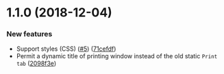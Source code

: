 # 1.1.0 (2018-12-04)
### New features
*  Support styles (CSS) ([#5](https://github.com/puniwrex/ngx-print/issues/5)) ([71cefdf](https://github.com/puniwrex/ngx-print/commit/71cefdf))
* Permit a dynamic title of printing window instead of the old static `Print tab` ([2098f3e](https://github.com/puniwrex/ngx-print/commit/2098f3e))
